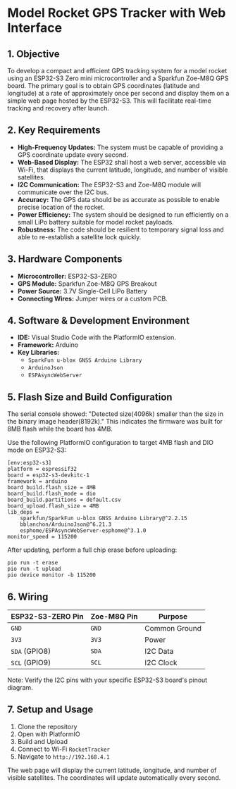 # Model Rocket GPS Tracker with Web Interface

## 1. Objective

To develop a compact and efficient GPS tracking system for a model rocket using an ESP32-S3 Zero mini microcontroller and a Sparkfun Zoe-M8Q GPS board. The primary goal is to obtain GPS coordinates (latitude and longitude) at a rate of approximately once per second and display them on a simple web page hosted by the ESP32-S3. This will facilitate real-time tracking and recovery after launch.

## 2. Key Requirements

- **High-Frequency Updates:** The system must be capable of providing a GPS coordinate update every second.
- **Web-Based Display:** The ESP32 shall host a web server, accessible via Wi-Fi, that displays the current latitude, longitude, and number of visible satellites.
- **I2C Communication:** The ESP32-S3 and Zoe-M8Q module will communicate over the I2C bus.
- **Accuracy:** The GPS data should be as accurate as possible to enable precise location of the rocket.
- **Power Efficiency:** The system should be designed to run efficiently on a small LiPo battery suitable for model rocket payloads.
- **Robustness:** The code should be resilient to temporary signal loss and able to re-establish a satellite lock quickly.

## 3. Hardware Components

- **Microcontroller:** ESP32-S3-ZERO
- **GPS Module:** Sparkfun Zoe-M8Q GPS Breakout
- **Power Source:** 3.7V Single-Cell LiPo Battery
- **Connecting Wires:** Jumper wires or a custom PCB.

## 4. Software & Development Environment

- **IDE:** Visual Studio Code with the PlatformIO extension.
- **Framework:** Arduino
- **Key Libraries:**
    - `SparkFun u-blox GNSS Arduino Library`
    - `ArduinoJson`
    - `ESPAsyncWebServer`

## 5. Flash Size and Build Configuration

The serial console showed: "Detected size(4096k) smaller than the size in the binary image header(8192k)." This indicates the firmware was built for 8MB flash while the board has 4MB.

Use the following PlatformIO configuration to target 4MB flash and DIO mode on ESP32-S3:

```
[env:esp32-s3]
platform = espressif32
board = esp32-s3-devkitc-1
framework = arduino
board_build.flash_size = 4MB
board_build.flash_mode = dio
board_build.partitions = default.csv
board_upload.flash_size = 4MB
lib_deps =
    sparkfun/SparkFun u-blox GNSS Arduino Library@^2.2.15
    bblanchon/ArduinoJson@^6.21.3
    esphome/ESPAsyncWebServer-esphome@^3.1.0
monitor_speed = 115200
```

After updating, perform a full chip erase before uploading:

```
pio run -t erase
pio run -t upload
pio device monitor -b 115200
```

## 6. Wiring

| ESP32-S3-ZERO Pin | Zoe-M8Q Pin | Purpose     |
|-------------------|-------------|-------------|
| `GND`             | `GND`       | Common Ground |
| `3V3`             | `3V3`       | Power       |
| `SDA` (GPIO8)     | `SDA`       | I2C Data    |
| `SCL` (GPIO9)     | `SCL`       | I2C Clock   |

Note: Verify the I2C pins with your specific ESP32-S3 board's pinout diagram.

## 7. Setup and Usage

1. Clone the repository
2. Open with PlatformIO
3. Build and Upload
4. Connect to Wi-Fi `RocketTracker`
5. Navigate to `http://192.168.4.1`

The web page will display the current latitude, longitude, and number of visible satellites. The coordinates will update automatically every second.